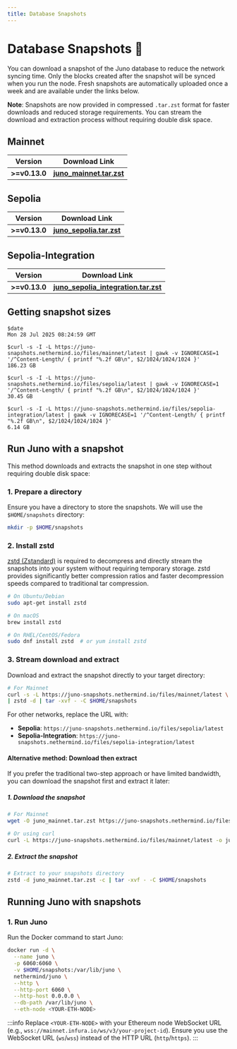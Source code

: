 ```yaml
---
title: Database Snapshots
---
```


# Database Snapshots :camera_flash:

You can download a snapshot of the Juno database to reduce the network syncing time. Only the blocks created after the snapshot will be synced when you run the node. Fresh snapshots are automatically uploaded once a week and are available under the links below.

**Note**: Snapshots are now provided in compressed `.tar.zst` format for faster downloads and reduced storage requirements. You can stream the download and extraction process without requiring double disk space.

## Mainnet

| Version | Download Link |
| ------- | ------------- |
| **>=v0.13.0**  | [**juno_mainnet.tar.zst**](https://juno-snapshots.nethermind.io/files/mainnet/latest) |

## Sepolia

| Version | Download Link |
| ------- | ------------- |
| **>=v0.13.0** | [**juno_sepolia.tar.zst**](https://juno-snapshots.nethermind.io/files/sepolia/latest) |

## Sepolia-Integration

| Version | Download Link |
| ------- | ------------- |
| **>=v0.13.0** | [**juno_sepolia_integration.tar.zst**](https://juno-snapshots.nethermind.io/files/sepolia-integration/latest) |

## Getting snapshot sizes

```console
$date
Mon 28 Jul 2025 08:24:59 GMT

$curl -s -I -L https://juno-snapshots.nethermind.io/files/mainnet/latest | gawk -v IGNORECASE=1 '/^Content-Length/ { printf "%.2f GB\n", $2/1024/1024/1024 }'
186.23 GB

$curl -s -I -L https://juno-snapshots.nethermind.io/files/sepolia/latest | gawk -v IGNORECASE=1 '/^Content-Length/ { printf "%.2f GB\n", $2/1024/1024/1024 }'
30.45 GB

$curl -s -I -L https://juno-snapshots.nethermind.io/files/sepolia-integration/latest | gawk -v IGNORECASE=1 '/^Content-Length/ { printf "%.2f GB\n", $2/1024/1024/1024 }'
6.14 GB
```

## Run Juno with a snapshot

This method downloads and extracts the snapshot in one step without requiring double disk space:

### 1. Prepare a directory

Ensure you have a directory to store the snapshots. We will use the `$HOME/snapshots` directory:

```bash
mkdir -p $HOME/snapshots
```

### 2. Install zstd

[zstd (Zstandard)](https://github.com/facebook/zstd) is required to decompress and directly stream the snapshots into your system without requiring temporary storage. zstd provides significantly better compression ratios and faster decompression speeds compared to traditional tar compression.

```bash
# On Ubuntu/Debian
sudo apt-get install zstd

# On macOS
brew install zstd

# On RHEL/CentOS/Fedora
sudo dnf install zstd  # or yum install zstd
```

### 3. Stream download and extract

Download and extract the snapshot directly to your target directory:

```bash
# For Mainnet
curl -s -L https://juno-snapshots.nethermind.io/files/mainnet/latest \
| zstd -d | tar -xvf - -C $HOME/snapshots
```

For other networks, replace the URL with:
- **Sepolia**: `https://juno-snapshots.nethermind.io/files/sepolia/latest`
- **Sepolia-Integration**: `https://juno-snapshots.nethermind.io/files/sepolia-integration/latest`

#### Alternative method: Download then extract

If you prefer the traditional two-step approach or have limited bandwidth, you can download the snapshot first and extract it later:

##### 1. Download the snapshot

```bash
# For Mainnet
wget -O juno_mainnet.tar.zst https://juno-snapshots.nethermind.io/files/mainnet/latest

# Or using curl
curl -L https://juno-snapshots.nethermind.io/files/mainnet/latest -o juno_mainnet.tar.zst
```

##### 2. Extract the snapshot

```bash
# Extract to your snapshots directory
zstd -d juno_mainnet.tar.zst -c | tar -xvf - -C $HOME/snapshots
```

## Running Juno with snapshots

### 1. Run Juno

Run the Docker command to start Juno:

```bash
docker run -d \
  --name juno \
  -p 6060:6060 \
  -v $HOME/snapshots:/var/lib/juno \
  nethermind/juno \
  --http \
  --http-port 6060 \
  --http-host 0.0.0.0 \
  --db-path /var/lib/juno \
  --eth-node <YOUR-ETH-NODE>
```

:::info
Replace `<YOUR-ETH-NODE>` with your Ethereum node WebSocket URL (e.g., `wss://mainnet.infura.io/ws/v3/your-project-id`). Ensure you use the WebSocket URL (`ws`/`wss`) instead of the HTTP URL (`http`/`https`).
:::
